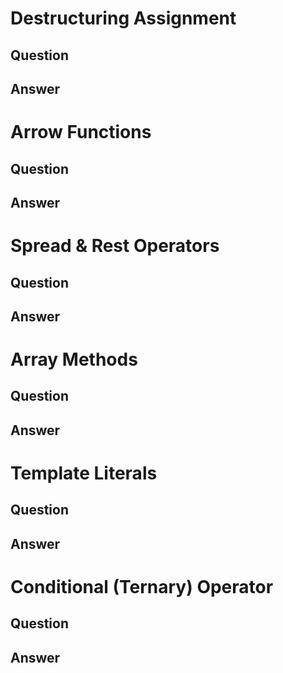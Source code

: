 # Destructuring Assignment

## Question

## Answer




# Arrow Functions

## Question

## Answer




# Spread & Rest Operators

## Question

## Answer




# Array Methods

## Question

## Answer




# Template Literals

## Question

## Answer




# Conditional (Ternary) Operator

## Question

## Answer